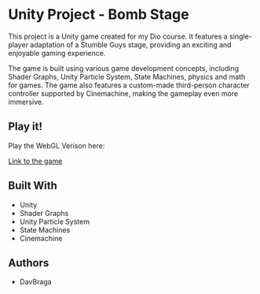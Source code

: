 # Unity Project - Bomb Stage

This project is a Unity game created for my Dio course. It features a single-player adaptation of a Stumble Guys stage, providing an exciting and enjoyable gaming experience.

The game is built using various game development concepts, including Shader Graphs, Unity Particle System, State Machines, physics and math for games. The game also features a custom-made third-person character controller supported by Cinemachine, making the gameplay even more immersive.

## Play it!

Play the WebGL Verison here:

[Link to the game](https://play.unity.com/mg/other/webgl-builds-344650)


## Built With

- Unity
- Shader Graphs
- Unity Particle System
- State Machines
- Cinemachine

## Authors

- DavBraga
